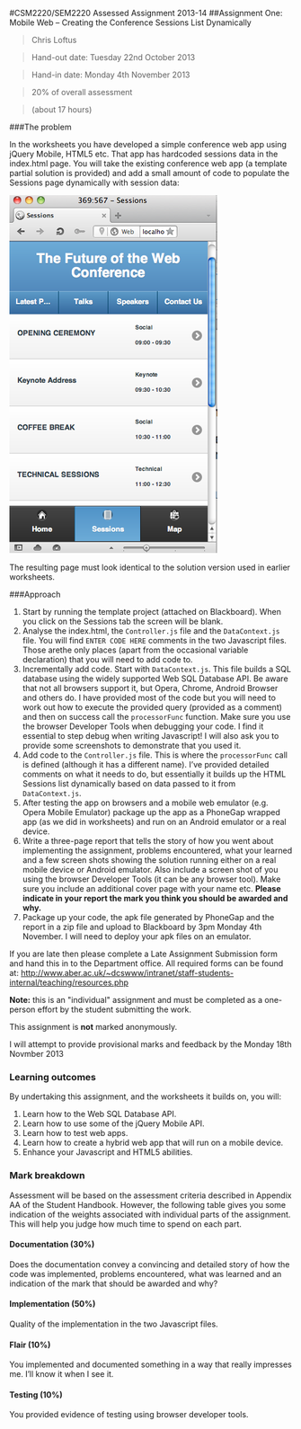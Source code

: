 #CSM2220/SEM2220 Assessed Assignment 2013-14
##Assignment One: Mobile Web – Creating the Conference Sessions List Dynamically

> Chris Loftus

> Hand-out date: Tuesday 22nd October 2013

> Hand-in date: Monday 4th November 2013

> 20% of overall assessment

> (about 17 hours)


###The problem	
  
In the worksheets you have developed a simple conference web app using jQuery
Mobile, HTML5 etc. That app has hardcoded sessions data in the index.html page.
You will take the existing conference web app (a template partial solution is
provided) and add a small amount of code to populate the Sessions page dynamically
with session data:

![Session Data](sessions_example.png "Session Data")

The resulting page must look identical to the solution version used in earlier
worksheets.

###Approach	
1. Start by running the template project (attached on Blackboard). When you click on the Sessions tab the screen will be blank.
2. Analyse the index.html, the `Controller.js` file and the `DataContext.js` file. You will find `ENTER CODE HERE` comments in the two Javascript files. Those arethe only places (apart from the occasional variable declaration) that you will need to
add code to.
3. Incrementally add code. Start with `DataContext.js`. This file builds a SQL database using the widely supported Web SQL Database API. Be aware that not all browsers support it, but Opera, Chrome, Android Browser and others do. I have
provided most of the code but you will need to work out how to execute the provided query (provided as a comment) and then on success call the `processorFunc` function. Make sure you use the browser Developer Tools when debugging your code. I find it essential to step debug when writing Javascript! I will also ask you to provide some screenshots to demonstrate that you used it.
4. Add code to the `Controller.js` file. This is where the `processorFunc` call is defined (although it has a different name). I’ve provided detailed comments on what it needs to do, but essentially it builds up the HTML Sessions list dynamically based on data passed to it from `DataContext.js`.
5. After testing the app on browsers and a mobile web emulator (e.g. Opera Mobile Emulator) package up the app as a PhoneGap wrapped app (as we did in worksheets) and run on an Android emulator or a real device.
6. Write a three-page report that tells the story of how you went about implementing the assignment, problems encountered, what your learned and a few screen shots showing the solution running either on a real mobile device or Android emulator. Also include a screen shot of you using the browser Developer Tools (it can be any browser tool). Make sure you include an additional cover page with your name etc. **Please indicate in your report the mark you think you should be awarded and why.**
7. Package up your code, the apk file generated by PhoneGap and the report in a zip file and upload to Blackboard by 3pm Monday 4th November. I will need to deploy your apk files on an emulator.

If you are late then please complete a Late Assignment Submission form and hand
this in to the Department office. All required forms can be found at:
http://www.aber.ac.uk/~dcswww/intranet/staff-students-internal/teaching/resources.php

**Note:** this is an "individual" assignment and must be completed as a one-person effort by the student submitting the work.

This assignment is **not** marked anonymously.

I will attempt to provide provisional marks and feedback by the Monday 18th Novmber 2013

### Learning outcomes	
  
By undertaking this assignment, and the worksheets it builds on, you will:

1. Learn how to the Web SQL Database API.
2. Learn how to use some of the jQuery Mobile API.
3. Learn how to test web apps.
4. Learn how to create a hybrid web app that will run on a mobile device.
5. Enhance your Javascript and HTML5 abilities.

### Mark breakdown

Assessment will be based on the assessment criteria described in Appendix AA of the
Student Handbook. However, the following table gives you some indication of the
weights associated with individual parts of the assignment. This will help you judge
how much time to spend on each part.

#### Documentation (30%)
Does the documentation convey a convincing and detailed story of how the code was implemented, problems encountered, what was learned and an indication of the mark that should be awarded and why?

#### Implementation (50%)
Quality of the implementation in the two Javascript files.

#### Flair (10%)
You implemented and documented something in a way that really impresses me. I’ll know it when I see it.

#### Testing (10%)
You provided evidence of testing using browser developer tools.
